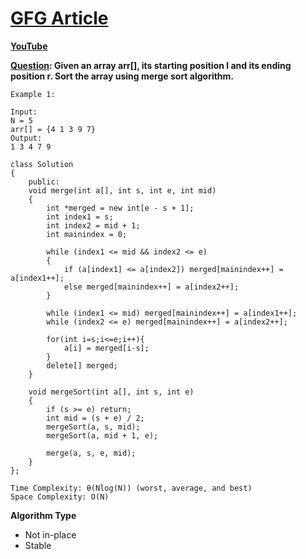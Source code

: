 # <a href="https://www.geeksforgeeks.org/merge-sort">GFG Article</a>
**<a href="https://www.youtube.com/watch?v=aDX3MFL0tYs&ab_channel=AnujBhaiya">YouTube</a>**

**<a href="https://www.geeksforgeeks.org/merge-sort/">Question</a>: Given an array arr[], its starting position l and its ending position r. Sort the array using merge sort algorithm.**
```
Example 1:

Input:
N = 5
arr[] = {4 1 3 9 7}
Output:
1 3 4 7 9
```
```
class Solution
{
    public:
    void merge(int a[], int s, int e, int mid)
    {
        int *merged = new int[e - s + 1];
        int index1 = s;
        int index2 = mid + 1;
        int mainindex = 0;
    
        while (index1 <= mid && index2 <= e)
        {
            if (a[index1] <= a[index2]) merged[mainindex++] = a[index1++];
            else merged[mainindex++] = a[index2++];
        }

        while (index1 <= mid) merged[mainindex++] = a[index1++];
        while (index2 <= e) merged[mainindex++] = a[index2++];

        for(int i=s;i<=e;i++){
		    a[i] = merged[i-s];
	    }
        delete[] merged;
    } 
    
    void mergeSort(int a[], int s, int e)
    {
        if (s >= e) return; 
        int mid = (s + e) / 2;
        mergeSort(a, s, mid);
        mergeSort(a, mid + 1, e);
    
        merge(a, s, e, mid);
    }
};
```

```
Time Complexity: θ(Nlog(N)) (worst, average, and best)
Space Complexity: O(N)
```

**Algorithm Type**
- Not in-place
- Stable
